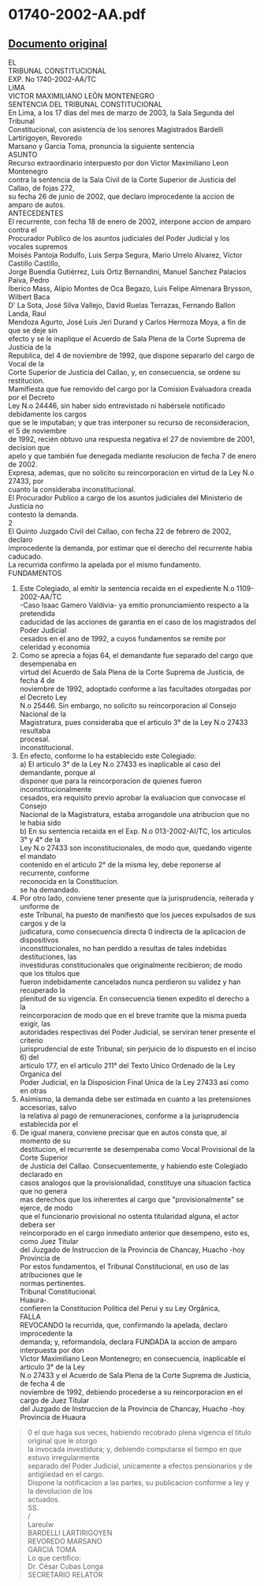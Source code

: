 
01740-2002-AA.pdf
=================
  
[Documento original](https://tc.gob.pe/jurisprudencia/2003/01740-2002-AA.pdf)  
---  
EL  
TRIBUNAL CONSTITUCIONAL  
EXP. No 1740-2002-AA/TC  
LIMA  
VICTOR MAXIMILIANO LEÔN MONTENEGRO  
SENTENCIA DEL TRIBUNAL CONSTITUCIONAL  
En Lima, a los 17 dias del mes de marzo de 2003, la Sala Segunda del Tribunal  
Constitucional, con asistencia de los senores Magistrados Bardelli Lartirigoyen, Revoredo  
Marsano y Garcia Toma, pronuncia la siguiente sentencia  
ASUNTO  
Recurso extraordinario interpuesto por don Victor Maximiliano Leon Montenegro  
contra la sentencia de la Sala Civil de la Corte Superior de Justicia del Callao, de fojas 272,  
su fecha 26 de junio de 2002, que declaro improcedente la accion de amparo de autos.  
ANTECEDENTES  
El recurrente, con fecha 18 de enero de 2002, interpone accion de amparo contra el  
Procurador Publico de los asuntos judiciales del Poder Judicial y los vocales supremos  
Moisés Pantoja Rodulfo, Luis Serpa Segura, Mario Urrelo Alvarez, Victor Castillo Castillo,  
Jorge Buendia Gutiérrez, Luis Ortiz Bernandini, Manuel Sanchez Palacios Paiva, Pedro  
Iberico Mass, Alipio Montes de Oca Begazo, Luis Felipe Almenara Brysson, Wilbert Baca  
D' La Sota, José Silva Vallejo, David Ruelas Terrazas, Fernando Ballon Landa, Raul  
Mendoza Agurto, José Luis Jeri Durand y Carlos Hermoza Moya, a fin de que se deje sin  
efecto y se le inaplique el Acuerdo de Sala Plena de la Corte Suprema de Justicia de la  
Republica, del 4 de noviembre de 1992, que dispone separarlo del cargo de Vocal de la  
Corte Superior de Justicia del Callao, y, en consecuencia, se ordene su restitucion.  
Mamifiesta que fue removido del cargo por la Comision Evaluadora creada por el Decreto  
Ley N.o 24446, sin haber sido entrevistado ni habérsele notificado debidamente los cargos  
que se le imputaban; y que tras interponer su recurso de reconsideracion, el 5 de noviembre  
de 1992, recién obtuvo una respuesta negativa el 27 de noviembre de 2001, decision que  
apelo y que también fue denegada mediante resolucion de fecha 7 de enero de 2002.  
Expresa, ademas, que no solicito su reincorporacion en virtud de la Ley N.o 27433, por  
cuanto la consideraba inconstitucional.  
El Procurador Publico a cargo de los asuntos judiciales del Ministerio de Justicia no  
contesto la demanda.  
2  
El Quinto Juzgado Civil del Callao, con fecha 22 de febrero de 2002, declaro  
improcedente la demanda, por estimar que el derecho del recurrente habia caducado.  
La recurrida confirmo la apelada por el mismo fundamento.  
FUNDAMENTOS  
1. Este Colegiado, al emitir la sentencia recaida en el expediente N.o 1109-2002-AA/TC  
-Caso Isaac Gamero Valdivia- ya emitio pronunciamiento respecto a la pretendida  
caducidad de las acciones de garantia en el caso de los magistrados del Poder Judicial  
cesados en el ano de 1992, a cuyos fundamentos se remite por celeridad y economia  
2. Como se aprecia a fojas 64, el demandante fue separado del cargo que desempenaba en  
virtud del Acuerdo de Sala Plena de la Corte Suprema de Justicia, de fecha 4 de  
noviembre de 1992, adoptado conforme a las facultades otorgadas por el Decreto Ley  
N.o 25446. Sin embargo, no solicito su reincorporacion al Consejo Nacional de la  
Magistratura, pues consideraba que el articulo 3° de la Ley N.o 27433 resultaba  
procesal.  
inconstitucional.  
3. En efecto, conforme lo ha establecido este Colegiado:  
a) El articulo 3° de la Ley N.o 27433 es inaplicable al caso del demandante, porque al  
disponer que para la reincorporacion de quienes fueron inconstitucionalmente  
cesados, era requisito previo aprobar la evaluacion que convocase el Consejo  
Nacional de la Magistratura, estaba arrogandole una atribucion que no le habia sido  
b) En su sentencia recaida en el Exp. N.o 013-2002-AI/TC, los articulos 3° y 4° de la  
Ley N.o 27433 son inconstitucionales, de modo que, quedando vigente el mandato  
contenido en el articulo 2° de la misma ley, debe reponerse al recurrente, conforme  
reconocida en la Constitucion.  
se ha demandado.  
4. Por otro lado, conviene tener presente que la jurisprudencia, reiterada y uniforme de  
este Tribunal, ha puesto de manifiesto que los jueces expulsados de sus cargos y de la  
judicatura, como consecuencia directa 0 indirecta de la aplicacion de dispositivos  
inconstitucionales, no han perdido a resultas de tales indebidas destituciones, las  
investiduras constitucionales que originalmente recibieron; de modo que los titulos que  
fueron indebidamente cancelados nunca perdieron su validez y han recuperado la  
plenitud de su vigencia. En consecuencia tienen expedito el derecho a la  
reincorporacion de modo que en el breve tramite que la misma pueda exigir, las  
autoridades respectivas del Poder Judicial, se serviran tener presente el criterio  
jurisprudencial de este Tribunal; sin perjuicio de lo dispuesto en el inciso 6) del  
articulo 177, en el articulo 211° del Texto Unico Ordenado de la Ley Organica del  
Poder Judicial, en la Disposicion Final Unica de la Ley 27433 asi como en otras  
5. Asimismo, la demanda debe ser estimada en cuanto a las pretensiones accesorias, salvo  
la relativa al pago de remuneraciones, conforme a la jurisprudencia establecida por el  
6. De igual manera, conviene precisar que en autos consta que, al momento de su  
destitucion, el recurrente se desempenaba como Vocal Provisional de la Corte Superior  
de Justicia del Callao. Consecuentemente, y habiendo este Colegiado declarado en  
casos analogos que la provisionalidad, constituye una situacion factica que no genera  
mas derechos que los inherentes al cargo que "provisionalmente" se ejerce, de modo  
que el funcionario provisional no ostenta titularidad alguna, el actor debera ser  
reincorporado en el cargo inmediato anterior que desempeno, esto es, como Juez Titular  
del Juzgado de Instruccion de la Provincia de Chancay, Huacho -hoy Provincia de  
Por estos fundamentos, el Tribunal Constitucional, en uso de las atribuciones que le  
normas pertinentes.  
Tribunal Constitucional.  
Huaura-.  
confieren la Constitucion Politica del Perui y su Ley Orgânica,  
FALLA  
REVOCANDO la recurrida, que, confirmando la apelada, declaro improcedente la  
demanda; y, reformandola, declara FUNDADA la accion de amparo interpuesta por don  
Victor Maximiliano Leon Montenegro; en consecuencia, inaplicable el articulo 3° de la Ley  
N.o 27433 y el Acuerdo de Sala Plena de la Corte Suprema de Justicia, de fecha 4 de  
noviembre de 1992, debiendo procederse a su reincorporacion en el cargo de Juez Titular  
del Juzgado de Instruccion de la Provincia de Chancay, Huacho -hoy Provincia de Huaura  
> 0 el que haga sus veces, habiendo recobrado plena vigencia el titulo original que le otorgo  
la invocada investidura; y, debiendo computarse el tiempo en que estuvo irregularmente  
separado del Poder Judicial, unicamente a efectos pensionarios y de antigiiedad en el cargo.  
Dispone la notificacion a las partes, su publicacion conforme a ley y la devolucion de los  
actuados.  
SS.  
/  
Lareulw  
BARDELLI LARTIRIGOYEN  
REVOREDO MARSANO  
GARCIA TOMA  
Lo que certifico:  
Dr. César Cubas Longa  
SECRETARIO RELATOR